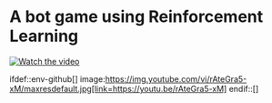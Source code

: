 # A bot game using Reinforcement Learning

[![Watch the video](https://img.youtube.com/vi/40ABh5yKJVE/maxresdefault.jpg)](https://www.youtube.com/watch?v=40ABh5yKJVE)

ifdef::env-github[]
image:https://img.youtube.com/vi/rAteGra5-xM/maxresdefault.jpg[link=https://youtu.be/rAteGra5-xM]
endif::[]
